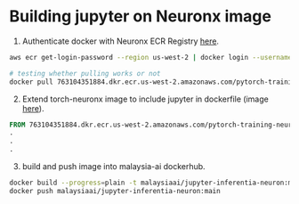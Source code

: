 # Building jupyter on Neuronx image

1. Authenticate docker with Neuronx ECR Registry [here](https://github.com/aws/deep-learning-containers/blob/master/available_images.md#user-content-neuron-containers).

```bash
aws ecr get-login-password --region us-west-2 | docker login --username AWS --password-stdin 763104351884.dkr.ecr.us-west-2.amazonaws.com

# testing whether pulling works or not
docker pull 763104351884.dkr.ecr.us-west-2.amazonaws.com/pytorch-training-neuronx:1.13.1-neuronx-py310-sdk2.15.0-ubuntu20.04
```

2. Extend torch-neuronx image to include jupyter in dockerfile (image [here](https://github.com/aws/deep-learning-containers/blob/master/available_images.md#user-content-neuron-containers)).


```dockerfile
FROM 763104351884.dkr.ecr.us-west-2.amazonaws.com/pytorch-training-neuronx:1.13.1-neuronx-py310-sdk2.15.0-ubuntu20.04
.
.
.
```

3. build and push image into malaysia-ai dockerhub.

```bash
docker build --progress=plain -t malaysiaai/jupyter-inferentia-neuron:main .
docker push malaysiaai/jupyter-inferentia-neuron:main
```

